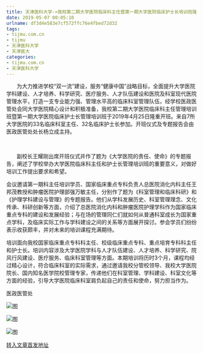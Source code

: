 ```yaml
---
title: 天津医科大学->我校第二期大学医院临床科主任暨第一期大学医院临床护士长培训班隆重开班 | tijmu.com.cn
date: 2019-05-07 00:05:10
urlname: df3d4e583e7cf572ffc76e4fbed72d32
tags: 
- tijmu.com.cn
- tijmu
- 天津医科大学
- 天津医大
categories:
- tijmu.com.cn
- 天津医科大学
---
```


       为大力推进学校“双一流”建设，服务“健康中国”战略目标，全面提升大学医院学科建设、人才培养、科学研究、医疗服务、人才队伍建设和医院及科室现代医院管理水平，打造一支专业能力强、管理水平高的临床科室管理队伍，经学校医政医管处会同大学医院精心设计和积极准备，我校第二期大学医院临床科主任管理培训班暨第一期大学医院临床护士长管理培训班于2019年4月25日隆重开班。来自7所大学医院的33名临床科室主任、32名临床护士长参加。开班仪式及专题报告会由医政医管处处长杨立成主持。

       

       副校长王耀刚出席开班仪式并作了题为《大学医院的责任、使命》的专题报告，阐述了学校举办大学医院临床科主任和护士长管理培训班的重要意义，对做好培训工作提出要求和希望。

会议邀请第一期科主任培训学员、国家临床重点专科负责人总医院消化内科主任王邦茂教授和肿瘤医院护理部强万敏主任，分别作了题为《科室管理和临床科研》和《护理学科建设与管理》的专题报告。他们从学科发展历史、科室管理理念、文化传承、科研创新等方面，介绍了总医院消化内科和肿瘤医院护理学科作为国家临床重点专科的建设和发展经验；与在场的管理同仁们就如何从普通科室成长为国家重点学科，及临床实际工作与学科建设之间的关系等方面展开探讨。参会学员们纷纷表示收获颇丰，并对未来的培训课程充满期待。

培训面向我校国家临床重点专科科主任、校级临床重点专科、重点培育专科科主任和护士长。培训内容涉及大学医院学科与人才队伍建设、人才培养、科学研究、院风行风建设、医疗服务、临床科室管理等方面。本期培训将历时3个月，课程均经过精心设计，符合临床科室的实际需求，通过邀请我校分管校领导、我校大学医院院长、国内知名医学院校管理专家，传递他们在科室管理、学科建设、科室文化等方面的经验，引导大学医院临床科室肩负起自己的责任和使命，努力担当作为。

医政医管处

![图](http://www.tmu.edu.cn/_upload/article/images/be/f9/6ed332ff4d9abf76f36d828e6b5d/4852eed0-333f-44b9-ba36-fbc7ec682a10.jpg)

![图](http://www.tmu.edu.cn/_upload/article/images/be/f9/6ed332ff4d9abf76f36d828e6b5d/c3f90d17-7380-480a-a629-22eb41cfb40d.jpg)

![图](http://www.tmu.edu.cn/_upload/article/images/be/f9/6ed332ff4d9abf76f36d828e6b5d/b7092890-6c50-4587-811c-373986015ec4.jpg)

[转入文章首发地址](http://www.tmu.edu.cn/2019/0426/c132a42053/page.htm)